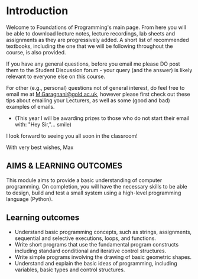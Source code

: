 # Introduction

Welcome to Foundations of Programming's main page. From here you will be able to download lecture notes, lecture recordings, lab sheets and assignments as they are progressively added. A short list of recommended textbooks, including the one that we will be following throughout the course, is also provided.

If you have any general questions, before you email me please DO post them to the Student Discussion forum - your query (and the answer) is likely relevant to everyone else on this course.

For other (e.g., personal) questions not of general interest, do feel free to email me at <M.Garagnani@gold.ac.uk>, however please first check out these tips about emailing your Lecturers, as well as some (good and bad) examples of emails.

- (This year I will be awarding prizes to those who do not start their email with: "Hey Sir,"... smile)

I look forward to seeing you all soon in the classroom!

With very best wishes,
Max

## AIMS & LEARNING OUTCOMES

This module aims to provide a basic understanding of computer programming. On completion, you will have the necessary skills to be able to design, build and test a small system using a high-level programming language (Python).

## Learning outcomes

- Understand basic programming concepts, such as strings, assignments, sequential and selective executions, loops, and functions.
- Write short programs that use the fundamental program constructs including standard conditional and iterative control structures.
- Write simple programs involving the drawing of basic geometric shapes.
- Understand and explain the basic ideas of programming, including variables, basic types and control structures.